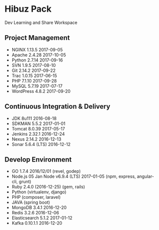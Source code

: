 # Hibuz Pack
Dev Learning and Share Workspace

## Project Management

 - NGINX 1.13.5  2017-09-05
 - Apache 2.4.28 2017-10-05
 - Python 2.7.14 2017-09-16
 - SVN 1.9.5 2017-08-10
 - Git 2.14.2 2017-09-22
 - Trac 1.0.15 2017-06-15
 - PHP 7.1.10  2017-09-28
 - MySQL 5.7.19 2017-07-17
 - WordPress 4.8.2	2017-09-20

## Continuous Integration & Delivery
 - JDK 8u111 2016-08-18
 - SDKMAN 5.5.2 2017-01-01
 - Tomcat 8.0.39 2017-05-17
 - Jenkins 2.32.1 2016-12-24
 - Nexus 2.14.2 2016-12-13
 - Sonar 5.6.4 (LTS) 2016-12-12
 
## Develop Environment
 - GO 1.7.4 2016/12/01 (revel, godep)
 - Node.js 05 Jan Node v6.9.4 (LTS) 2017-01-05 (npm, express, angular-cli, grunt)
 - Ruby 2.4.0 (2016-12-25) (gem, rails)
 - Python (virtualenv, django)
 - PHP (composer, laravel)
 - JAVA (spring boot)
 - MongoDB 3.4.1 2016-12-20
 - Redis 3.2.6 2016-12-06
 - Elasticsearch 5.1.2 2017-01-12
 - Kafka 0.10.1.1 2016-12-20